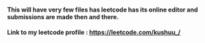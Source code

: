 #### This will have very few files has leetcode has its online editor and submissions are made then and there.

#### Link to my leetcode profile : https://leetcode.com/kushuu_/